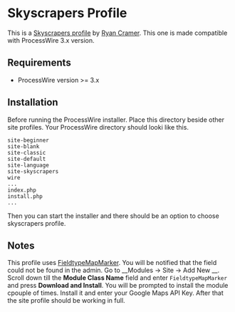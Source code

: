 Skyscrapers Profile
===================
This is a [Skyscrapers profile][pw-skyscrapers] by [Ryan Cramer][ryan-cramer]. This one is made compatible with ProcessWire 3.x version.

## Requirements
- ProcessWire version >= 3.x

## Installation
Before running the ProcessWire installer. Place this directory beside other site profiles.
Your ProcessWire directory should looki like this.
```
site-beginner
site-blank
site-classic
site-default
site-language
site-skyscrapers
wire
...
index.php
install.php
...
```
Then you can start the installer and there should be an option to choose skyscrapers profile.

## Notes
This profile uses [FieldtypeMapMarker][pw-map-marker]. You will be notified that the field could
not be found in the admin. Go to __Modules -> Site -> Add New __. Scroll down till the __Module Class Name__
field and enter `FieldtypeMapMarker` and press __Download and Install__. You will be prompted to install the
module cpouple of times. Install it and enter your Google Maps API Key. After that the site profile should
be working in full.

[pw-skyscrapers]: https://github.com/ryancramerdesign/SkyscrapersProfile
[ryan-cramer]: https://github.com/ryancramerdesign
[pw-map-marker]: http://modules.processwire.com/modules/fieldtype-map-marker/